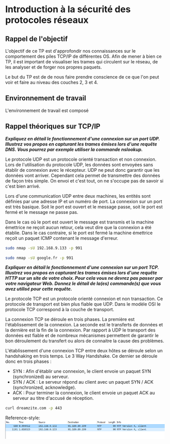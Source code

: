 # Introduction à la sécurité des protocoles réseaux

## Rappel de l'objectif

L'objectif de ce TP est d'approfondir nos connaissances sur le comportement des piles TCP/IP de différentes OS. Afin de mener à bien ce TP, il est important de visualiser les trames qui circulent sur le réseau, de les analyser et de forger nos propres paquets.

Le but du TP est de de nous faire prendre conscience de ce que l'on peut voir et faire au niveau des couches 2, 3 et 4.

## Environnement de travail

L'environnement de travail est composé

## Rappel théoriques sur TCP/IP

**_Expliquez en détail le fonctionnement d'une connexion sur un port UDP. Illustrez vos propos en
capturant les trames émises lors d'une requête DNS. Vous pourrez par exemple utiliser la
commande nslookup._**

Le protocole UDP est un protocole orienté transaction et non connexion. Lors de l'utilisation du protocole UDP, les données sont envoyées sans établir de connexion avec le récepteur. UDP ne peut donc garantir que les données vont arriver. Cependant cela permet de transmettre des données de façon très simple. On envoi et c'est tout, on ne s'occupe pas de savoir si c'est bien arrivé.

Lors d'une communication UDP entre deux machines, les entités sont définies par une adresse IP et un numéro de port. La connexion sur un port est très basique. Soit le port est ouvert et le message passe, soit le port est fermé et le message ne passe pas.

Dans le cas où le port est ouvert le message est transmis et la machine émettrice ne reçoit aucun retour, cela veut dire que la connexion a été établie. Dans le cas contraire, si le port est fermé la machine émettrice reçoit un paquet ICMP contenant le message d'erreur.

```bash
sudo nmap -sU 192.168.9.133 -p 991
```

```bash
sudo nmap -sU google.fr -p 991
```

**_Expliquer en détail le fonctionnement d'une connexion sur un port TCP. Illustrez vos propos en
capturant les trames émises lors d'une requête HTTP sur un site de votre choix. Pour cela vous
ne devrez pas passer par votre navigateur Web. Donnez le détail de la(es) commande(s) que
vous avez utilisé pour cette requête._**

Le protocole TCP est un protocole orienté connexion et non transaction. Ce protocole de transport est bien plus fiable que UDP. Dans le modèle OSI le protocole TCP correspond à la couche de transport.

La connexion TCP se déroule en trois phases. La première est l'établissement de la connexion. La seconde est le transferts de données et la dernière est la fin de la connexion. Par rapport à UDP le transport des données est fiable et de nombreux mécanismes permettent de garantir le bon déroulement du transfert ou alors de connaitre la cause des problèmes.

L'établissement d'une connexion TCP entre deux hôtes se déroule selon un handshaking en trois temps. Le 3 Way Handshake. Ce dernier se déroule donc en trois phases :
* SYN : Afin d'établir une connexion, le client envoie un paquet SYN (synchronized) au serveur.
* SYN / ACK : Le serveur répond au client avec un paquet SYN / ACK (synchronized, acknowledge).
* ACK : Pour terminer la connexion, le client envoie un paquet ACK au serveur au titre d'accusé de réception.

```bash
curl dreamzite.com -p 443
```


Reference-style:
![alt text][ping]

[ping]: https://github.com/DIVINIX/Scapy/blob/master/ping.PNG "Ping image"

